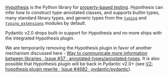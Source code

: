 [Hypothesis](https://hypothesis.readthedocs.io/) is the Python library for
[property-based testing](https://increment.com/testing/in-praise-of-property-based-testing/).
Hypothesis can infer how to construct type-annotated classes, and supports builtin types,
many standard library types, and generic types from the
[`typing`](https://docs.python.org/3/library/typing.html) and
[`typing_extensions`](https://pypi.org/project/typing-extensions/) modules by default.

Pydantic v2.0 drops built-in support for Hypothesis and no more ships with the integrated Hypothesis plugin.

We are temporarily removing the Hypothesis plugin in favor of another mechanism discussed here - [Way to communicate more information between libraries · Issue #37 · annotated-types/annotated-types](https://github.com/annotated-types/annotated-types/issues/37).
It is also possible that Hypothesis plugin will be back in Pydantic v2.0+ (see [V2: hypothesis plugin rewrite · Issue #4682 · pydantic/pydantic](https://github.com/pydantic/pydantic/issues/4682)).
